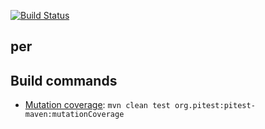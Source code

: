 [![Build Status](https://secure.travis-ci.org//per.png?branch=master)](http://travis-ci.org//per)

## per



## Build commands

* [Mutation coverage](http://pitest.org/): `mvn clean test org.pitest:pitest-maven:mutationCoverage`
